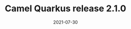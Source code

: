 ---
url: "/releases/q-2.1.0/"
date: 2021-07-30
type: release-note
version: "2.1.0"
title: "Camel Quarkus release 2.1.0"
preview: ""
changelog: ""
category: "camel-quarkus"
milestone: 17
jdk: [11]
---